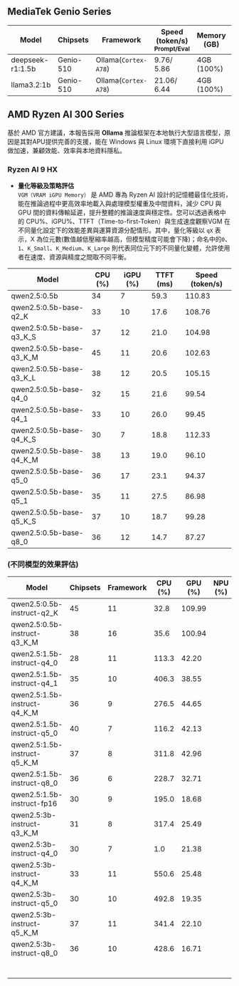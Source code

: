 ## MediaTek Genio Series
  
  | Model            |  Chipsets  |    Framework          |    Speed (token/s)<br><sub>Prompt/Eval |   Memory (GB) |  Power (Watt) |     Temp (°C)    |
  |------------------|------------|-----------------------|--------------------|---------------|---------------|------------------|
  | deepseek-r1:1.5b |  Genio-510 | Ollama(`Cortex-A78`)   |   9.76/ 5.86      | 4GB (100%)    |               |                  |
  | llama3.2:1b      |  Genio-510 | Ollama(`Cortex-A78`)   |   21.06/ 6.44     | 4GB (100%)    |               |                  |

## AMD Ryzen AI 300 Series

基於 AMD 官方建議，本報告採用 **Ollama** 推論框架在本地執行大型語言模型，原因是其對APU提供完善的支援，能在 Windows 與 Linux 環境下直接利用 iGPU 做加速，兼顧效能、效率與本地資料隱私。

### Ryzen AI 9 HX

*  **量化等級及策略評估**<br>
  `VGM（VRAM iGPU Memory）` 是 AMD 專為 Ryzen AI 設計的記憶體最佳化技術，能在推論過程中更高效率地載入與處理模型權重及中間資料，減少 CPU 與 GPU 間的資料傳輸延遲，提升整體的推論速度與穩定性。您可以透過表格中的 CPU%、iGPU%、TTFT（Time-to-first-Token）與生成速度觀察VGM 在不同量化設定下的效能差異與運算資源分配情形。其中，量化等級以 `qX` 表示，X 為位元數(數值越低壓縮率越高，但模型精度可能會下降)；命名中的`0`、`1`、`K_Small`、`K_Medium`、`K_Large` 則代表同位元下的不同量化變體，允許使用者在速度、資源與精度之間取不同平衡。

  | Model                         |  CPU (%) | iGPU (%) |  TTFT (ms) |  Speed (token/s)  |
  |-------------------------------|----------|----------|---------------|------------|
  | qwen2.5:0.5b                  |    34    |    7     |        59.3   | 110.83     |
  | qwen2.5:0.5b-base-q2_K        |    33    |   10     |        17.6   | 108.76     |
  | qwen2.5:0.5b-base-q3_K_S      |    37    |   12     |        21.0   | 104.98     |
  | qwen2.5:0.5b-base-q3_K_M      |    45    |   11     |         20.6  | 102.63     |  
  | qwen2.5:0.5b-base-q3_K_L      |    38    |   12     |        20.5   | 105.15     |
  | qwen2.5:0.5b-base-q4_0        |    32    |   15     |        21.6   |  99.54     |
  | qwen2.5:0.5b-base-q4_1        |    33    |   10     |        26.0   |  99.45     |
  | qwen2.5:0.5b-base-q4_K_S      |    30    |    7     |         18.8  | 112.33     |
  | qwen2.5:0.5b-base-q4_K_M      |    38    |   13     |        19.0   |  96.10     |
  | qwen2.5:0.5b-base-q5_0        |    36    |   17     |        23.1   |  94.37     |
  | qwen2.5:0.5b-base-q5_1        |    35    |   11     |        27.5   |  86.98     |
  | qwen2.5:0.5b-base-q5_K_S      |    37    |   10     |        18.7   |  99.28     |
  | qwen2.5:0.5b-base-q8_0        |    36    |   12     |        14.7   |  87.27     |
    
### (不同模型的效果評估)

  | Model                        |  Chipsets  |  Framework  |  CPU (%) | GPU (%) | NPU (%) |  TTFT (ms) |  Speed (token/s)  |
  |------------------------------|------------|-------------|----------|---------|---------|---------------|------------|
  | qwen2.5:0.5b-instruct-q2_K    |    45    |   11     |        32.8   | 109.99     |
  | qwen2.5:0.5b-instruct-q3_K_M  |    38    |   16     |        35.6   | 100.94     |
  | qwen2.5:1.5b-instruct-q4_0    |    28    |   11     |       113.3   |  42.20     |  
  | qwen2.5:1.5b-instruct-q4_1    |    35    |   10     |       406.3   |  38.55     |
  | qwen2.5:1.5b-instruct-q4_K_M  |    36    |    9     |       276.5   |  44.65     |
  | qwen2.5:1.5b-instruct-q5_0    |    40    |    7     |       116.2   |  42.13     |
  | qwen2.5:1.5b-instruct-q5_K_M  |    37    |    8     |       311.8   |  42.96     |
  | qwen2.5:1.5b-instruct-q8_0    |    36    |    6     |       228.7   |  32.71     |
  | qwen2.5:1.5b-instruct-fp16    |    30    |    9     |       195.0   |  18.68     |
  | qwen2.5:3b-instruct-q3_K_M    |    31    |    8     |       317.4   |  25.49     |
  | qwen2.5:3b-instruct-q4_0      |    30    |    7     |       1.0     |  21.38     |
  | qwen2.5:3b-instruct-q4_K_M    |    33    |   11     |       550.6   |  25.48     |
  | qwen2.5:3b-instruct-q5_0      |    30    |   10     |       492.8   |  19.35     |
  | qwen2.5:3b-instruct-q5_K_M    |    37    |   11     |       341.4   |  22.10     |
  | qwen2.5:3b-instruct-q8_0      |    36    |   10     |       428.6   |  16.71     |
  |   |        |        |                 |     |
  |   |        |        |                 |     |
  |   |        |        |                 |     |
  |   |        |        |                 |     |
  |   |        |        |                 |      |
  |   |        |        |                 |      |
  |   |        |        |                 |      |

